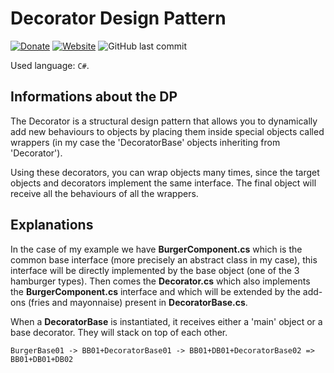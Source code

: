 # Decorator Design Pattern

[![Donate][link-icon-coffee]][link-paypal-me] [![Website][link-icon-website]][link-website] ![GitHub last commit](https://img.shields.io/github/last-commit/EndMove/dp-decorator)

[link-icon-coffee]: https://img.shields.io/badge/%E2%98%95-Buy%20me%20a%20cup%20of%20coffee-991481.svg
[link-paypal-me]: https://www.paypal.me/EndMove/2.5eur
[link-icon-website]: https://img.shields.io/badge/%F0%9F%92%BB-My%20Web%20Site-0078D4.svg
[link-website]: https://www.endmove.eu/

Used language: `C#`.

## Informations about the DP

The Decorator is a structural design pattern that allows you to dynamically add new behaviours to objects by placing them inside special objects called wrappers (in my case the 'DecoratorBase' objects inheriting from 'Decorator').

Using these decorators, you can wrap objects many times, since the target objects and decorators implement the same interface. The final object will receive all the behaviours of all the wrappers.

## Explanations

In the case of my example we have **BurgerComponent.cs** which is the common base interface (more precisely an abstract class in my case), this interface will be directly implemented by the base object (one of the 3 hamburger types). Then comes the **Decorator.cs** which also implements the **BurgerComponent.cs** interface and which will be extended by the add-ons (fries and mayonnaise) present in **DecoratorBase.cs**.

When a **DecoratorBase** is instantiated, it receives either a 'main' object or a base decorator. They will stack on top of each other.

`BurgerBase01 -> BB01+DecoratorBase01 -> BB01+DB01+DecoratorBase02 => BB01+DB01+DB02`